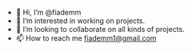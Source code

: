 - 👋 Hi, I’m @fiademm
- 👀 I’m interested in working on projects.
- 💞️ I’m looking to collaborate on all kinds of projects.
- 📫 How to reach me fiademm1@gmail.com

<!---
fiademm/fiademm is a ✨ special ✨ repository because its `README.md` (this file) appears on your GitHub profile.
You can click the Preview link to take a look at your changes.
--->
